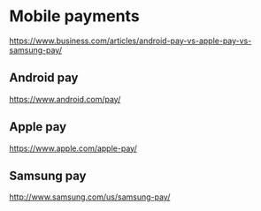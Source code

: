 # Mobile payments

https://www.business.com/articles/android-pay-vs-apple-pay-vs-samsung-pay/

## Android pay

https://www.android.com/pay/

## Apple pay

https://www.apple.com/apple-pay/

## Samsung pay

http://www.samsung.com/us/samsung-pay/
